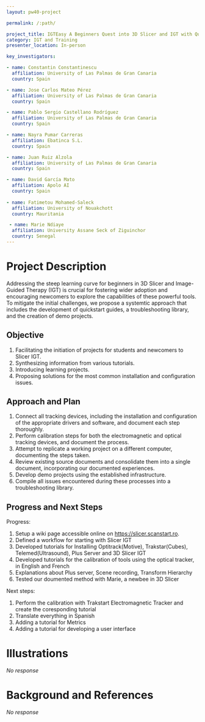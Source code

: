```yaml
---
layout: pw40-project

permalink: /:path/

project_title: IGTEasy A Beginners Quest into 3D Slicer and IGT with Quickstarts, Fixes, and Demos
category: IGT and Training
presenter_location: In-person

key_investigators:

- name: Constantin Constantinescu
  affiliation: University of Las Palmas de Gran Canaria
  country: Spain

- name: Jose Carlos Mateo Pérez
  affiliation: University of Las Palmas de Gran Canaria
  country: Spain

- name: Pablo Sergio Castellano Rodríguez
  affiliation: University of Las Palmas de Gran Canaria
  country: Spain

- name: Nayra Pumar Carreras
  affiliation: Ebatinca S.L.
  country: Spain

- name: Juan Ruiz Alzola
  affiliation: University of Las Palmas de Gran Canaria
  country: Spain

- name: David García Mato
  affiliation: Apolo AI
  country: Spain
  
- name: Fatimetou Mohamed-Saleck
  affiliation: University of Nouakchott
  country: Mauritania

 - name: Marie Ndiaye
  affiliation: University Assane Seck of Ziguinchor
  country: Senegal
---
```


# Project Description

<!-- Add a short paragraph describing the project. -->

Addressing the steep learning curve for beginners in 3D Slicer and Image-Guided Therapy (IGT) is crucial for fostering wider adoption and encouraging newcomers to explore the capabilities of these powerful tools. To mitigate the initial challenges, we propose a systemtic approach that includes the development of quickstart guides, a troubleshooting library, and the creation of demo projects.

## Objective

<!-- Describe here WHAT you would like to achieve (what you will have as end result). -->

1.  Facilitating the initiation of projects for students and newcomers to Slicer IGT.
2.  Synthesizing information from various tutorials.
3.  Introducing learning projects.
4.  Proposing solutions for the most common installation and configuration issues.

## Approach and Plan

<!-- Describe here HOW you would like to achieve the objectives stated above. -->

1.  Connect all tracking devices, including the installation and configuration of the appropriate drivers and software, and document each step thoroughly.
2.  Perform calibration steps for both the electromagnetic and optical tracking devices, and document the process.
3.  Attempt to replicate a working project on a different computer, documenting the steps taken.
4.  Review existing source documents and consolidate them into a single document, incorporating our documented experiences.
5.  Develop demo projects using the established infrastructure.
6.  Compile all issues encountered during these processes into a troubleshooting library.

## Progress and Next Steps

<!-- Update this section as you make progress, describing of what you have ACTUALLY DONE.
     If there are specific steps that you could not complete then you can describe them here, too. -->
Progress:
1.  Setup a wiki page accessible online on https://slicer.scanstart.ro.
2.  Defined a workflow for starting with Slicer IGT
3.  Developed tutorials for Installing Optitrack(Motive), Trakstar(Cubes), Telemed(Ultrasound), Plus Server and 3D Slicer IGT
5.  Developed tutorials for the calibration of tools using the optical tracker, in English and French
6.  Explanations about Plus server, Scene recording, Transform Hierarchy
7.  Tested our doumented method with Marie, a newbee in 3D Slicer

Next steps:
1. Perform the calibration with Trakstart Electromagnetic Tracker and create the coresponding tutorial
2. Translate everything in Spanish
3. Adding a tutorial for Metrics
4. Adding a tutorial for developing a user interface

# Illustrations

<!-- Add pictures and links to videos that demonstrate what has been accomplished. -->

*No response*

# Background and References

<!-- If you developed any software, include link to the source code repository.
     If possible, also add links to sample data, and to any relevant publications. -->

*No response*

